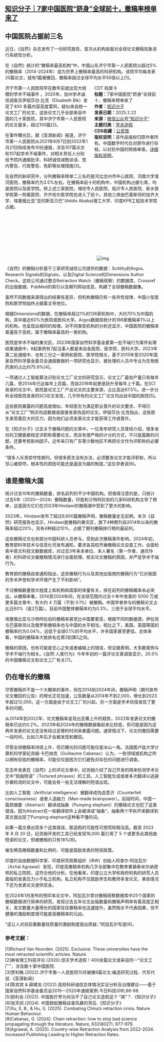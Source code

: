 <!--1740211816000-->
[知识分子｜7家中国医院“跻身”全球前十，撤稿率榜单来了](https://chinadigitaltimes.net/chinese/716019.html)
------

<h2>中国医院占据前三名</h2><p>近日，《自然》杂志发布了一份研究报告，首次从机构层面对全球论文撤稿现象进行系统性分析。</p><p>在《自然》统计的“撤稿率最高机构”中，中国山东济宁市第一人民医院以超过5%的撤稿率（2014-2024年）成为世界上撤稿率最高的科研机构。该院平均每发表20篇论文，就有1篇被撤回，撤稿率超过全球平均水平50倍以上[1]。</p><div style="width:42%;float:right;padding-left:20px"><div class="su-spoiler su-spoiler-style-fancy su-spoiler-icon-chevron-circle" data-scroll-offset="0" data-anchor-in-url="no"><div class="su-spoiler-title" tabindex="0" role="button"><span class="su-spoiler-icon"></span>CDT 档案卡</div><div class="su-spoiler-content su-u-clearfix su-u-trim"><strong>标题：</strong>7家中国医院“跻身”全球前十，撤稿率榜单来了<br><strong>作者：</strong><a href="https://chinadigitaltimes.net/space/知识分子" target="_blank">知识分子</a><br><strong>发表日期：</strong>2025.2.22<br><strong>来源：</strong><a href="https://web.archive.org/web/20250222080756/https://mp.weixin.qq.com/s/8H7wSe0dBlC-UG-hesFTjw" target="_blank">微信公众号“知识分子”</a><br><strong>主题归类：</strong><a href="https://chinadigitaltimes.net/space/学术造假" target="_blank">学术造假</a><br><strong>CDS收藏：</strong><a href="https://chinadigitaltimes.net/space/%E5%85%AC%E6%B0%91%E9%A6%86" target="_blank" rel="noopener">公民馆</a><br><strong>版权说明：</strong>该作品版权归原作者所有。中国数字时代仅对原作进行存档，以对抗中国的网络审查。<a href="https://chinadigitaltimes.net/chinese/copyright">详细版权说明</a>。</div></div></div><p>济宁市第一人民医院早在数年前就出现大规模的学术不端事件&nbsp;。2020年，加州学术诚信调查员伊丽莎白·比克（Elisabeth Bik）发现了400 多篇内容高度雷同，疑似来自统一论文工厂的论文，这些论文几乎全部来自中国的几十家医院，其中济宁市第一人民医院的论文最多，超过100篇[2]。</p><p>在事件曝光后，据《澎湃新闻》报道，济宁市第一人民医院从2021年9月7日到2022年1月21日陆续发布10份通报，涉及107篇论文和107起学术不端事件，对相关责任人分别给予院内通报批评、科研诚信诫勉谈话、党内警告、行政警告、免职等处理措施[3]。</p><p>在自然的新研究中，分列撤稿率榜单二三名的是河北沧州市中心医院、河南大学淮河医院，撤稿率约为3.5%左右。在撤稿率前十的机构中，中国机构占据七席，均是医院以及医学院。除上述三家医院，潍坊市人民医院、临沂市人民医院、新乡医学院第一附属医院、齐齐哈尔医学院也进入了前十。其他三席由巴基斯坦的加齐大学、埃塞俄比亚“亚的斯亚贝巴”(Addis Ababa)理工大学、印度KPR工程技术学院占据。</p><p><img decoding="async" src="data:image/svg+xml,%3Csvg%20xmlns='http://www.w3.org/2000/svg'%20viewBox='0%200%200%200'%3E%3C/svg%3E" alt="img" data-lazy-src="https://chinadigitaltimes.net/chinese/files/2025/02/post-716019-67b985de8d1c8.png"><noscript><img decoding="async" src="https://chinadigitaltimes.net/chinese/files/2025/02/post-716019-67b985de8d1c8.png" alt="img"></noscript></p><p>《自然》的撤稿分析基于三家研究诚信公司提供的数据：Scitility的Argos、Research Signals的Signals，以及Digital Science的Dimensions Author Check。这些公司通过整合Retraction Watch（撤稿观察）的数据库、Crossref的出版数据、PubMed的索引以及期刊网站信息，构建了全球撤稿数据集。</p><p>虽然不同数据来源得出的结果有差异，但机构撤稿仍有一些共性规律，中国小型医院和医学院始终占据着主导地位。</p><p>根据Dimensions的数据，在撤稿率超过1%的136家机构中，大约70%为中国机构，其中接近60%为医院或医科大学。Argos数据库统计的186家撤稿率1%以上的机构，也呈现出相同的规律。对不同类型机构的分析还显示，中国医院的撤稿率普遍高于高校，属于撤稿率最高的一类机构。</p><p>医院是学术不端的重灾区。2023年国家自然科学基金委第一批不端行为案件处理结果通报中，8起案例有7起当事人都是来自各医院、医学院、医科大学。2023年第二批通报中，也有三分之一案例和医院、医学院相关。基于2015年至2020年国家自然科学基金委员会通报数据的一项研究也显示，被处理的人员中专业为生物医药类的占比约75.9%[4]。</p><p>一项通过人工智能算法识别论文工厂论文的研究显示。论文工厂最初产量只有每年几篇，至2014年已达每年上百篇，而自2018年起更是跃升至每年上千篇。在SCI收录的论文中，医院是论文工厂产出论文的主要来源，占比高达67.5%。进一步分析全球医院发表的SCI论文发现，几乎所有的论文工厂论文均出自中国的医院[5]。</p><p>这些医院暴露的问题高度相似，年轻医生为满足职业晋升的论文要求，不得已从“论文工厂”购买伪造数据或直接发表伪造的论文。伊丽莎白·比克指出，这些医生承受着巨大的压力，因为他们必须发表论文才能获得工作或晋升。</p><p>在《知识分子》过去关于撤稿问题的文章中，一位青年研究人员曾经介绍，很多省份的卫健委都规定评职称需要论文，而且有很严格的计分的方式，不只是篇数的问题，还要考核影响因子。近年来只有广东等少数地区不再把论文作为评职称的必要条件。</p><p>“很多人斥责掠夺性期刊，但很多医生没有办法，必须要发论文才能评职称，所以甘心被掠夺。根本性的原因可能还是逼良为娼的制度。”这位学者说[6]。</p><h2>谁是撤稿大国</h2><p>统计过去10年的撤稿数量，排名前列的不少中国机构。但值得注意的是，只统计过去5年（2020—2024）撤稿数量，印度和沙特阿拉伯的几家科研机构主导了榜单，这是因为它们在2023年Hindawi的撤稿潮中受到了更大的影响。</p><p>2023年，Hindawi发布了超过9,600篇撤稿声明，撤稿数量史无前例。本次《自然》研究报告也显示，Hindawi是撤稿的重灾区，旗下4种期刊自2014年以来的撤稿率超过20%，另有4种超过10%，占据了期刊撤稿排行榜的最前列。</p><p>这些撤稿论文也有部分中国科研人员参与。受到此次撤稿事件影响，2024年初，教育部科学技术与信息化司发布通知，要求各高校开展撤稿论文自查工作。全面检索中英文科技文献数据库，对过去3年来本单位、本人署名（第一作者、通讯作者）的科研论文被撤稿情况进行全面梳理，核实论文撤稿的原因，并严惩学术不端行为。</p><p>教育部的撤稿自查通知指出，这些撤稿行为以及其他出版商的撤稿行为“已对我国的学术声誉和学术环境产生了不利影响”。</p><p>不过撤稿数量很大程度上和机构和国家的体量有关，排在前列的撤稿概率未必突出。从撤稿率看，2014至2024年间，在全球范围内过去十年中发表的 5000 万或更多篇文章中，有大约 4 万篇（不到 0.1%）被撤稿。中国学者参与的撤稿论文占比近60%（逾2万篇）。目前中国整体撤稿率约为0.3%，三倍于全球平均水平。</p><p>埃塞俄比亚与沙特阿拉伯的撤稿率甚至比中国要更高，根据不同的数据源，伊拉克与巴基斯坦以及俄罗斯撤稿率也与中国的水平相当。相比之下，美国、英国等国的撤稿率约为0.04%，远低于全球0.1%的平均水平，许多国家甚至更低。总体来看，中国的撤稿率大致排名在第3到第5之间。</p><p>撤稿的原因，也有可能是无心之失或者编辑上的错误，但证据表明，大多数案例与学术不端行为相关。《自然·人类行为》今年年初的一篇评论文章调查显示，20.5%的中国撤稿论文和论文工厂有关[7]。</p><h2>仍在增长的撤稿</h2><p>尽管撤稿并不是一个大概率的事件，但在2014到2024年间，撤稿声明（期刊宣布论文撤回的公告）的增长正在加速，公告数量从2014年不到2,000，增长到2023年超过12,000。这一方面是由于论文工厂的兴起，另一方面是学术侦探发现了更多的问题。</p><p>从2014年到2022年，论文撤稿率呈现出显著上升的趋势，2022年发表论文的撤稿率已达约0.2%。2023年和2024年的撤稿数据看起来比较低，但可能是因为这两年发表的论文还没有经过足够的时间来暴露问题。通常情况下，论文的撤回需要一段时间，比如几年后才会被发现和撤回。</p><p>尽管全球撤稿率持续上升，但已曝光的问题可能仅是冰山一角。法国图卢兹大学计算机科学家纪尧姆·卡巴纳克（Guillaume Cabanac）认为，一些领域或机构之所以拥有较低的撤稿率，可能仅仅是因为它们避免对存在的问题进行调查。</p><p>在去年发表在《自然》上的评论文章中，纪尧姆介绍了自己开发的用来检测学术论文中“扭曲短语”（Tortured phrases）的工具。人工智能生成或者多次翻译以逃避抄袭检测的论文中，可能会有一些无法理解的短语出现。</p><p>比如人工智能（Artificial intelligence）被翻译成伪造意识（Counterfeit consciousness）或者人造脑力（Man-made brainpower）。前段时间，中国一篇把摘要（Abstract）翻译成抽象（Pumping elephant）的撤稿论文也犯了这类错误。因为Abstract在一些翻译软件上会被译成“抽象”，抽象两个字拆开来翻译到英文就出现了Pumping elephant这种看不懂的词。</p><p>如果一篇文章出现多个这类错误，那造假的可能性可想而知相当高。截至 2023 年 8 月 20 日，纪尧姆开发的工具已经发现16,000 篇引用了 5 个或更多此类扭曲短语的论文，但被撤稿的只有18%[8]。</p><p>催生畸高撤稿数量和比例的，可能是鼓励发表的短视政策。</p><p>印度的自由数据科学家、印度研究观察组织（IRW）创始人阿查尔·阿加瓦尔（Achal Agrawal）发现，印度高撤稿率机构几乎全部集中在教育重镇泰米尔纳德邦的私立院校，这符合他的分析。在他看来，印度公立大学和政府机构的研究人员面临的发表压力小于私立机构，私立机构不仅鼓励学生和教师多发论文，某些情况下还为发表论文提供奖金。</p><p>在2024年1月发布的预印本论文中，阿加瓦尔曾对撤稿观察数据库中25个国家的撤稿数据进行简单的研究，发现过去五年论文出版数量和撤稿声明率有着高度正相关，发文数量大量增长的国家往往撤稿率也迅速提升。虽然相关不代表因果，但不健康的激励制度很可能是高撤稿率的元凶。</p><p>“这让人对目前重数量轻质量的激励制度提出质疑，”阿加瓦尔写道[9]。</p><h3>参考文献：</h3>[1]Richard Van Noorden. (2025). Exclusive: These universities have the most retracted scientific articles. Nature.<br>[2]麻省理工科技评论.(2020).惊天学术造假！400余篇论文或来自同一“论文工厂”，涉及数十家中国医院.<br>[3]贾利略.(2022).济宁市第一人民医院10月被撤6篇论文:编造研究过程、代写代投.《澎湃新闻》<br>[4]陈宾宾 &amp; 薛建龙.(2022).高校科研诚信总体情况实证分析及治理建议——基于国家自然科学基金委员会2015—2020年通报案例.今日科技(09),66-68.<br>[5]邸利会.(2022). 中国医疗界为何治不了自己论文造假这个 “病”？.《知识分子》<br>[6]张天祁.(2024). 中国掀起撤稿自查风暴的背后.《知识分子》<br>[7]Xu, S. B., &amp; Hu, G. (2025). Combating China’s retraction crisis. Nature Human Behaviour.<br>[8]Cabanac, G. (2024). Chain retraction: how to stop bad science propagating through the literature. Nature, 632(8027), 977–979.<br>[9]Agrawal, A. (2025). Country-wise Retraction Analysis from 2022-2024. Increased Publishing Leading to Higher Retraction Rates.<p></p><div class="addtoany_share_save_container addtoany_content addtoany_content_bottom"><div class="a2a_kit a2a_kit_size_32 addtoany_list" data-a2a-url="https://chinadigitaltimes.net/chinese/716019.html" data-a2a-title="知识分子｜7家中国医院“跻身”全球前十，撤稿率榜单来了"><a class="a2a_button_facebook" href="https://www.addtoany.com/add_to/facebook?linkurl=https%3A%2F%2Fchinadigitaltimes.net%2Fchinese%2F716019.html&amp;linkname=%E7%9F%A5%E8%AF%86%E5%88%86%E5%AD%90%EF%BD%9C7%E5%AE%B6%E4%B8%AD%E5%9B%BD%E5%8C%BB%E9%99%A2%E2%80%9C%E8%B7%BB%E8%BA%AB%E2%80%9D%E5%85%A8%E7%90%83%E5%89%8D%E5%8D%81%EF%BC%8C%E6%92%A4%E7%A8%BF%E7%8E%87%E6%A6%9C%E5%8D%95%E6%9D%A5%E4%BA%86" title="Facebook" rel="nofollow noopener" target="_blank"></a><a class="a2a_button_twitter" href="https://www.addtoany.com/add_to/twitter?linkurl=https%3A%2F%2Fchinadigitaltimes.net%2Fchinese%2F716019.html&amp;linkname=%E7%9F%A5%E8%AF%86%E5%88%86%E5%AD%90%EF%BD%9C7%E5%AE%B6%E4%B8%AD%E5%9B%BD%E5%8C%BB%E9%99%A2%E2%80%9C%E8%B7%BB%E8%BA%AB%E2%80%9D%E5%85%A8%E7%90%83%E5%89%8D%E5%8D%81%EF%BC%8C%E6%92%A4%E7%A8%BF%E7%8E%87%E6%A6%9C%E5%8D%95%E6%9D%A5%E4%BA%86" title="Twitter" rel="nofollow noopener" target="_blank"></a><a class="a2a_button_telegram" href="https://www.addtoany.com/add_to/telegram?linkurl=https%3A%2F%2Fchinadigitaltimes.net%2Fchinese%2F716019.html&amp;linkname=%E7%9F%A5%E8%AF%86%E5%88%86%E5%AD%90%EF%BD%9C7%E5%AE%B6%E4%B8%AD%E5%9B%BD%E5%8C%BB%E9%99%A2%E2%80%9C%E8%B7%BB%E8%BA%AB%E2%80%9D%E5%85%A8%E7%90%83%E5%89%8D%E5%8D%81%EF%BC%8C%E6%92%A4%E7%A8%BF%E7%8E%87%E6%A6%9C%E5%8D%95%E6%9D%A5%E4%BA%86" title="Telegram" rel="nofollow noopener" target="_blank"></a><a class="a2a_button_reddit" href="https://www.addtoany.com/add_to/reddit?linkurl=https%3A%2F%2Fchinadigitaltimes.net%2Fchinese%2F716019.html&amp;linkname=%E7%9F%A5%E8%AF%86%E5%88%86%E5%AD%90%EF%BD%9C7%E5%AE%B6%E4%B8%AD%E5%9B%BD%E5%8C%BB%E9%99%A2%E2%80%9C%E8%B7%BB%E8%BA%AB%E2%80%9D%E5%85%A8%E7%90%83%E5%89%8D%E5%8D%81%EF%BC%8C%E6%92%A4%E7%A8%BF%E7%8E%87%E6%A6%9C%E5%8D%95%E6%9D%A5%E4%BA%86" title="Reddit" rel="nofollow noopener" target="_blank"></a><a class="a2a_button_whatsapp" href="https://www.addtoany.com/add_to/whatsapp?linkurl=https%3A%2F%2Fchinadigitaltimes.net%2Fchinese%2F716019.html&amp;linkname=%E7%9F%A5%E8%AF%86%E5%88%86%E5%AD%90%EF%BD%9C7%E5%AE%B6%E4%B8%AD%E5%9B%BD%E5%8C%BB%E9%99%A2%E2%80%9C%E8%B7%BB%E8%BA%AB%E2%80%9D%E5%85%A8%E7%90%83%E5%89%8D%E5%8D%81%EF%BC%8C%E6%92%A4%E7%A8%BF%E7%8E%87%E6%A6%9C%E5%8D%95%E6%9D%A5%E4%BA%86" title="WhatsApp" rel="nofollow noopener" target="_blank"></a><a class="a2a_button_email" href="https://www.addtoany.com/add_to/email?linkurl=https%3A%2F%2Fchinadigitaltimes.net%2Fchinese%2F716019.html&amp;linkname=%E7%9F%A5%E8%AF%86%E5%88%86%E5%AD%90%EF%BD%9C7%E5%AE%B6%E4%B8%AD%E5%9B%BD%E5%8C%BB%E9%99%A2%E2%80%9C%E8%B7%BB%E8%BA%AB%E2%80%9D%E5%85%A8%E7%90%83%E5%89%8D%E5%8D%81%EF%BC%8C%E6%92%A4%E7%A8%BF%E7%8E%87%E6%A6%9C%E5%8D%95%E6%9D%A5%E4%BA%86" title="Email" rel="nofollow noopener" target="_blank"></a><a class="a2a_button_copy_link" href="https://www.addtoany.com/add_to/copy_link?linkurl=https%3A%2F%2Fchinadigitaltimes.net%2Fchinese%2F716019.html&amp;linkname=%E7%9F%A5%E8%AF%86%E5%88%86%E5%AD%90%EF%BD%9C7%E5%AE%B6%E4%B8%AD%E5%9B%BD%E5%8C%BB%E9%99%A2%E2%80%9C%E8%B7%BB%E8%BA%AB%E2%80%9D%E5%85%A8%E7%90%83%E5%89%8D%E5%8D%81%EF%BC%8C%E6%92%A4%E7%A8%BF%E7%8E%87%E6%A6%9C%E5%8D%95%E6%9D%A5%E4%BA%86" title="Copy Link" rel="nofollow noopener" target="_blank"></a><a class="a2a_dd addtoany_share_save addtoany_share" href="https://www.addtoany.com/share"></a></div></div>
